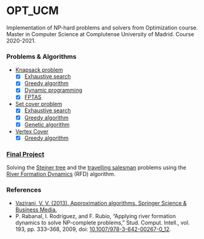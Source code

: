 # OPT_UCM
Implementation of NP-hard problems and solvers from Optimization course. Master in Computer Science at Complutense University of Madrid. Course 2020-2021.

### Problems & Algorithms
- [Knapsack problem](https://en.wikipedia.org/wiki/Knapsack_problem)
  - [x] [Exhaustive search](https://en.wikipedia.org/wiki/Brute-force_search)
  - [x] [Greedy algorithm](https://en.wikipedia.org/wiki/Greedy_algorithm)
  - [x] [Dynamic programming](https://en.wikipedia.org/wiki/Dynamic_programming)
  - [x] [FPTAS](https://en.wikipedia.org/wiki/Polynomial-time_approximation_scheme#Deterministic)
- [Set cover problem](https://en.wikipedia.org/wiki/Set_cover_problem)
  - [x] [Exhaustive search](https://en.wikipedia.org/wiki/Brute-force_search)
  - [x] [Greedy algorithm](https://en.wikipedia.org/wiki/Greedy_algorithm)
  - [x] [Genetic algorithm](https://towardsdatascience.com/introduction-to-genetic-algorithms-including-example-code-e396e98d8bf3)
- [Vertex Cover](https://mathworld.wolfram.com/VertexCover.html)
  - [x] [Greedy algorithm](https://en.wikipedia.org/wiki/Vertex_cover#Approximate_evaluation)
<!---- [Minimum Vertex Cover](https://mathworld.wolfram.com/MinimumVertexCover.html) --->

### [Final Project](final_project)
Solving the [Steiner tree](https://en.wikipedia.org/wiki/Steiner_tree_problem) and the [travelling salesman](https://en.wikipedia.org/wiki/Travelling_salesman_problem) problems using the [River Formation Dynamics](https://en.wikipedia.org/wiki/List_of_metaphor-based_metaheuristics#River_formation_dynamics_%28Rabanal%2C_Rodr%C3%ADguez_%26_Rubio%2C_2007%29) (RFD) algorithm.

### References
- [Vazirani, V. V. (2013). Approximation algorithms. Springer Science & Business Media.
](http://didawiki.cli.di.unipi.it/lib/exe/fetch.php/magistraleinformatica/ad/ad_17/vazirani_knapsack.pdf)
- P. Rabanal, I. Rodríguez, and F. Rubio, “Applying river formation dynamics to solve NP-complete problems,” Stud. Comput. Intell., vol. 193, pp. 333–368, 2009, doi: [10.1007/978-3-642-00267-0_12](https://doi.org/10.1007/978-3-642-00267-0_12).
